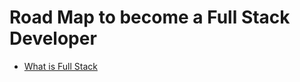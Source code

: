 # Road Map to become a Full Stack Developer

- [What is Full Stack](https://github.com/vitejs/vite-plugin-react/blob/main/packages/plugin-react/README.md)